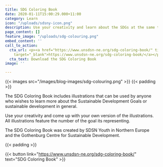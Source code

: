 ```yaml
---
title: SDG Coloring Book
date: 2020-01-11T15:00:29.000+11:00
category: Learn
icon: "/uploads/sdsny-icon.png"
description: Use your creativity and learn about the SDGs at the same time.
page_content: []
feature_image: "/uploads/sdg-colouring.png"
embed_content: ''
call_to_action:
  cta_url: <p><a href="https://www.unsdsn-ne.org/sdg-coloring-book/" title="https://www.unsdsn-ne.org/sdg-coloring-book/"
    target="_blank">https://www.unsdsn-ne.org/sdg-coloring-book/</a></p>
  cta_text: Download the SDG Coloring Book
image: ''

---
```

{{< images src="/images/blog-images/sdg-colouring.png" >}}
{{< padding >}}

The SDG Coloring Book includes illustrations that can be used by anyone who wishes to learn more about the Sustainable Development Goals or sustainable development in general.

Use your creativity and come up with your own version of the illustrations. All illustrations feature the number of the goal its representing.

The SDG Coloring Book was created by SDSN Youth in Northern Europe and the Gothenburg Centre for Sustainable Development.

  
{{< padding >}}

{{< button link="https://www.unsdsn-ne.org/sdg-coloring-book/" text="SDG Coloring Book" >}}